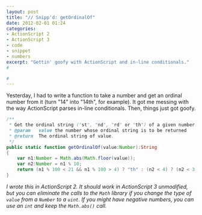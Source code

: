 ```yaml
---
layout: post
title: "// Snipp'd: getOrdinalOf"
date: 2012-02-01 01:24
categories:
- ActionScript 2
- ActionScript 3
- code
- snippet
- numbers
excerpt: "Gettin' goofy with ActionScript and in-line conditionals."
# 

# 
---
```


Yesterday, I had to write a function to take a number and get an ordinal number from it (turn "14" into "14th", for example). It got me messing with the way ActionScript parses in-line conditionals. Then, things just got goofy.

```actionscript getOrdinalOf
/**
 * Get the ordinal string ("st", "nd", "rd" or "th") of a given number.
 * @param   value the number whose ordinal string is to be returned
 * @return  The ordinal string of value.
 */
public static function getOrdinalOf(value:Number):String
{
    var n1:Number = Math.abs(Math.floor(value));
    var n2:Number = n1 % 10;
    return (n1 % 100 < 21 && n1 % 100 > 4) ? "th" : (n2 < 4) ? (n2 < 3) ? (n2 < 2) ? (n2 < 1) ? "th" : "st" : "nd" : "rd" : "th";
}
```

_I wrote this in ActionScript 2. It should work in ActionScript 3 unmodified, but you can eliminate the calls to the `Math` library if you change the type of `value` from a `Number` to a `uint`. If you might have negative numbers, you can use an `int` and keep the `Math.abs()` call._

